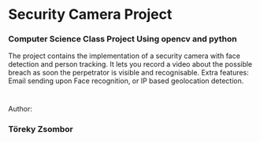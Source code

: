 # Security Camera Project 

### Computer Science Class Project Using opencv and python


The project contains the implementation of a security camera with face detection and person tracking.
It lets you record a video about the possible breach as soon the perpetrator is visible and recognisable. 
Extra features: Email sending upon Face recognition, or IP based geolocation detection.

#

Author:
### Töreky Zsombor
